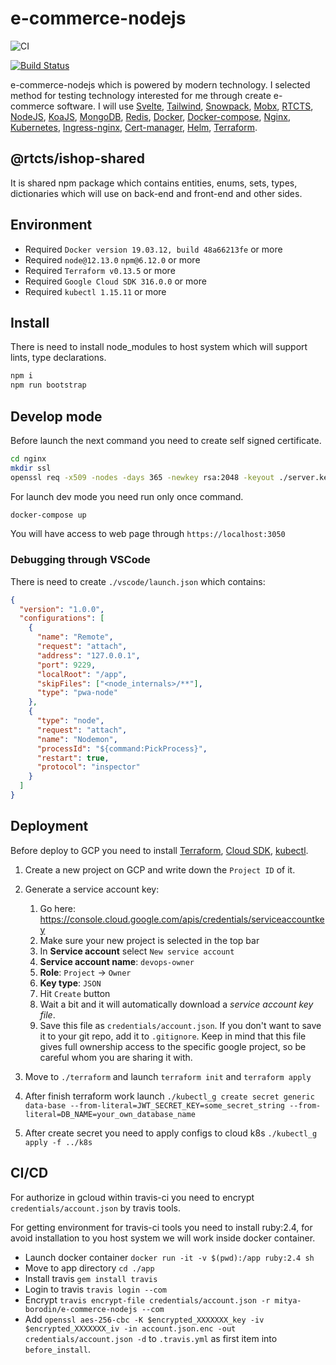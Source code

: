 # e-commerce-nodejs

![CI](https://github.com/mitya-borodin/e-commerce-nodejs/workflows/CI/badge.svg)

[![Build Status](https://travis-ci.com/mitya-borodin/e-commerce-nodejs.svg?branch=master)](https://travis-ci.com/mitya-borodin/e-commerce-nodejs)

e-commerce-nodejs which is powered by modern technology. I selected method for testing technology interested for me through create e-commerce software. I will use [Svelte](https://svelte.dev), [Tailwind](https://tailwindcss.com), [Snowpack](https://www.snowpack.dev/), [Mobx](https://mobx.js.org/README.html), [RTCTS](https://github.com/mitya-borodin/rtcts), [NodeJS](https://nodejs.org/en/), [KoaJS](https://koajs.com), [MongoDB](https://www.mongodb.com/), [Redis](https://redis.io/), [Docker](https://www.docker.com/), [Docker-compose](https://docs.docker.com/compose/), [Nginx](https://nginx.org/), [Kubernetes](https://kubernetes.io/), [Ingress-nginx](https://kubernetes.github.io/ingress-nginx), [Cert-manager](https://cert-manager.io), [Helm](https://helm.sh), [Terraform](https://www.terraform.io/).

## @rtcts/ishop-shared

It is shared npm package which contains entities, enums, sets, types, dictionaries which will use on back-end and front-end and other sides.

## Environment

- Required `Docker version 19.03.12, build 48a66213fe` or more
- Required `node@12.13.0` `npm@6.12.0` or more
- Required `Terraform v0.13.5` or more
- Required `Google Cloud SDK 316.0.0` or more
- Required `kubectl 1.15.11` or more

## Install

There is need to install node_modules to host system which will support lints, type declarations.

```bash
npm i
npm run bootstrap
```

## Develop mode

Before launch the next command you need to create self signed certificate.

```bash
cd nginx
mkdir ssl
openssl req -x509 -nodes -days 365 -newkey rsa:2048 -keyout ./server.key -out ./server.crt
```

For launch dev mode you need run only once command.

```bash
docker-compose up
```

You will have access to web page through `https://localhost:3050`

### Debugging through VSCode

There is need to create `./vscode/launch.json` which contains:

``` json
{
  "version": "1.0.0",
  "configurations": [
    {
      "name": "Remote",
      "request": "attach",
      "address": "127.0.0.1",
      "port": 9229,
      "localRoot": "/app",
      "skipFiles": ["<node_internals>/**"],
      "type": "pwa-node"
    },
    {
      "type": "node",
      "request": "attach",
      "name": "Nodemon",
      "processId": "${command:PickProcess}",
      "restart": true,
      "protocol": "inspector"
    }
  ]
}

```

## Deployment

Before deploy to GCP you need to install
[Terraform](https://learn.hashicorp.com/tutorials/terraform/infrastructure-as-code?in=terraform/gcp-get-started),
[Cloud SDK](https://cloud.google.com/sdk/docs/quickstart?hl=ru#mac),
[kubectl](https://kubernetes.io/docs/tasks/tools/install-kubectl/).

1. Create a new project on GCP and write down the `Project ID` of it.
2. Generate a service account key:

    1. Go here: <https://console.cloud.google.com/apis/credentials/serviceaccountkey>
    2. Make sure your new project is selected in the top bar
    3. In **Service account** select `New service account`
    4. **Service account name**: `devops-owner`
    5. **Role**: `Project` -> `Owner`
    6. **Key type**: `JSON`
    7. Hit `Create` button
    8. Wait a bit and it will automatically download a *service account key file*.
    9. Save this file as `credentials/account.json`. If you don't want to save it to your git repo, add it to `.gitignore`. Keep in mind that this file gives full ownership access to the specific google project, so be careful whom you are sharing it with.

3. Move to `./terraform` and launch `terraform init` and `terraform apply`
4. After finish terraform work launch `./kubectl_g create secret generic data-base --from-literal=JWT_SECRET_KEY=some_secret_string --from-literal=DB_NAME=your_own_database_name`
5. After create secret you need to apply configs to cloud k8s `./kubectl_g apply -f ../k8s`

## CI/CD

For authorize in gcloud within travis-ci you need to encrypt `credentials/account.json` by travis tools.

For getting environment for travis-ci tools you need to install ruby:2.4, for avoid installation to you host system we will work inside docker container.

- Launch docker container `docker run -it -v $(pwd):/app ruby:2.4 sh`
- Move to app directory `cd ./app`
- Install travis `gem install travis`
- Login to travis `travis login --com`
- Encrypt `travis encrypt-file credentials/account.json -r mitya-borodin/e-commerce-nodejs --com`
- Add `openssl aes-256-cbc -K $encrypted_XXXXXXX_key -iv $encrypted_XXXXXXX_iv -in account.json.enc -out credentials/account.json -d` to `.travis.yml` as first item into `before_install`.
